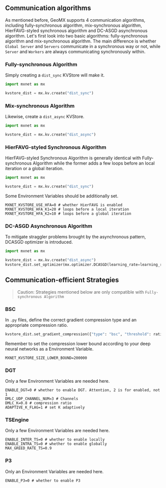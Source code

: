 ## Communication algorithms

As mentioned before, GeoMX supports 4 communication algorithms, including fully-synchronous algorithm, mix-synchronous algorithm, HierFAVG-styled synchronous algorithm and DC-ASGD asynchronous algorithm. Let's first look into two basic algorithms: fully-synchronous algorithm and mix-synchronous algorithm. The main difference is whether `Global Server` and `Servers` communicate in a synchronous way or not, while `Server` and `Workers` are always communicating synchronously within.

### Fully-synchronous Algorithm

Simply creating a `dist_sync` KVStore will make it.

```python
import mxnet as mx

kvstore_dist = mx.kv.create("dist_sync")
```

### Mix-synchronous Algorithm

Likewise, create a `dist_async` KVStore.

```python
import mxnet as mx

kvstore_dist = mx.kv.create("dist_async")
```

### HierFAVG-styled Synchronous Algorithm

HierFAVG-styled Synchronous Algorithm is generally identical with Fully-synchronous Algorithm while the former adds a few loops before an local iteration or a global iteration.

```python
import mxnet as mx

kvstore_dist = mx.kv.create("dist_sync")
``` 

Some Environment Variables should be additionally set.

```shell
MXNET_KVSTORE_USE_HFA=0 # whether HierFAVG is enabled
MXNET_KVSTORE_HFA_K1=20 # loops before a local iteration
MXNET_KVSTORE_HFA_K2=10 # loops before a global iteration
```

### DC-ASGD Asynchronous Algorithm

To mitigate straggler problems brought by the asynchronous pattern, DCASGD optimizer is introduced.

```python
import mxnet as mx

kvstore_dist = mx.kv.create("dist_async")
kvstore_dist.set_optimizer(mx.optimizer.DCASGD(learning_rate=learning_rate))
```

## Communication-efficient Strategies

> Caution: Strategies mentioned below are only compatible with `Fully-synchronous Algorithm`

### BSC

In `.py` files, define the correct gradient compression type and an appropriate compression ratio.

```python
kvstore_dist.set_gradient_compression({"type": "bsc", "threshold": ratio})
```

Remember to set the compression lower bound according to your deep neural networks as a Environment Variable.

```shell
MXNET_KVSTORE_SIZE_LOWER_BOUND=200000
```

### DGT

Only a few Environment Variables are needed here.

```shell
ENABLE_DGT=0 # whether to enable DGT. Attention, 2 is for enabled, not 1
DMLC_UDP_CHANNEL_NUM=3 # Channels
DMLC_K=0.8 # compression ratio
ADAPTIVE_K_FLAG=1 # set K adaptively
```

### TSEngine

Only a few Environment Variables are needed here.

```shell
ENABLE_INTER_TS=0 # whether to enable locally
ENABLE_INTRA_TS=0 # whether to enable globally
MAX_GREED_RATE_TS=0.9
```

### P3

Only an Environment Variables are needed here.

```shell
ENABLE_P3=0 # whether to enable P3
```